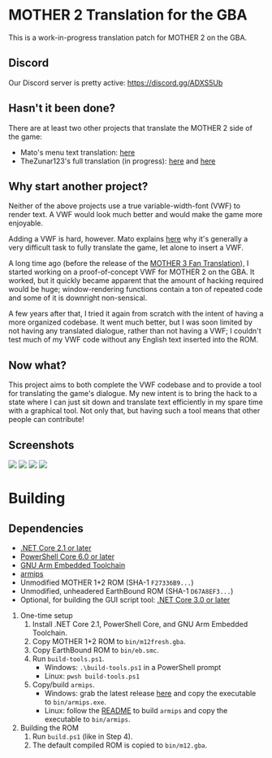 # MOTHER 2 Translation for the GBA
This is a work-in-progress translation patch for MOTHER 2 on the GBA.

## Discord
Our Discord server is pretty active: https://discord.gg/ADXS5Ub

## Hasn't it been done?
There are at least two other projects that translate the MOTHER 2 side of the game:
- Mato's menu text translation: [here](http://mother12.earthboundcentral.com/)
- TheZunar123's full translation (in progress): [here](http://earthboundcentral.com/forum/viewtopic.php?f=3&t=526) and [here](http://forum.starmen.net/forum/Games/Mother2/Mother-2-Fan-Translation/page/1/)

## Why start another project?
Neither of the above projects use a true variable-width-font (VWF) to render text. A VWF would look much better and would make the game more enjoyable.

Adding a VWF is hard, however. Mato explains [here](http://earthboundcentral.com/2011/04/a-look-at-the-mother-2-side/) why it's generally a very difficult task to fully translate the game, let alone to insert a VWF.

A long time ago (before the release of the [MOTHER 3 Fan Translation](http://mother3.fobby.net)), I started working on a proof-of-concept VWF for MOTHER 2 on the GBA. It worked, but it quickly became apparent that the amount of hacking required would be huge; window-rendering functions contain a ton of repeated code and some of it is downright non-sensical.

A few years after that, I tried it again from scratch with the intent of having a more organized codebase. It went much better, but I was soon limited by not having any translated dialogue, rather than not having a VWF; I couldn't test much of my VWF code without any English text inserted into the ROM.

## Now what?
This project aims to both complete the VWF codebase and to provide a tool for translating the game's dialogue. My new intent is to bring the hack to a state where I can just sit down and translate text efficiently in my spare time with a graphical tool. Not only that, but having such a tool means that other people can contribute!

## Screenshots
![](./screenshots/itshappening2.png) ![](./screenshots/itshappening4.png) ![](./screenshots/itshappening5.png) ![](./screenshots/m2-status2.png)

# Building

## Dependencies
- [.NET Core 2.1 or later](https://dotnet.microsoft.com/download)
- [PowerShell Core 6.0 or later](https://docs.microsoft.com/en-us/powershell/scripting/install/installing-powershell?view=powershell-6)
- [GNU Arm Embedded Toolchain](https://developer.arm.com/open-source/gnu-toolchain/gnu-rm/downloads)
- [armips](https://github.com/Kingcom/armips)
- Unmodified MOTHER 1+2 ROM (SHA-1 `F27336B9...`)
- Unmodified, unheadered EarthBound ROM (SHA-1 `D67A8EF3...`)
- Optional, for building the GUI script tool: [.NET Core 3.0 or later](https://dotnet.microsoft.com/download/dotnet-core/3.0)

1. One-time setup
    1. Install .NET Core 2.1, PowerShell Core, and GNU Arm Embedded Toolchain.
    2. Copy MOTHER 1+2 ROM to `bin/m12fresh.gba`.
    3. Copy EarthBound ROM to `bin/eb.smc`.
    4. Run `build-tools.ps1`.
        - Windows: `.\build-tools.ps1` in a PowerShell prompt
        - Linux: `pwsh build-tools.ps1`
    5. Copy/build `armips`.
        - Windows: grab the latest release [here](https://github.com/Kingcom/armips/releases) and copy the executable to `bin/armips.exe`.
        - Linux: follow the [README](https://github.com/Kingcom/armips/blob/master/Readme.md) to build `armips` and copy the executable to `bin/armips`.
2. Building the ROM
    1. Run `build.ps1` (like in Step 4).
    2. The default compiled ROM is copied to `bin/m12.gba`.
